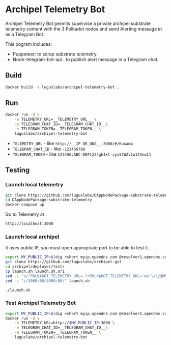 # Archipel Telemetry Bot

Archipel Telemetry Bot permits supervise a private archipel substrate telemetry content with the 3 Polkadot nodes and send Alerting message in as a Telegram Bot.

This pogram includes:

- Puppeteer: to scrap substrate telemetry.
- Node-telegram-bot-api : to publish alert message in a Telegram chat.

## Build

```bash
docker build -t luguslabs/archipel-telemetry-bot .
```

## Run

```bash
docker run -d \
    -e TELEMETRY_URL=__TELEMETRY_URL__ \
    -e TELEGRAM_CHAT_ID=__TELEGRAM_CHAT_ID__\
    -e TELEGRAM_TOKEN=__TELEGRAM_TOKEN__ \
    luguslabs/archipel-telemetry-bot
```

- `TELEMETRY_URL` - like `http://__IP OR_DNS__:3000/#/Kusama`
- `TELEGRAM_CHAT_ID` - like `-123456789`
- `TELEGRAM_TOKEN` - like `123456:ABC-DEF1234ghIkl-zyx57W2v1u123ew11`

## Testing

### Launch local telemetry

```bash
git clone https://github.com/luguslabs/DAppNodePackage-substrate-telemetry.git
cd DAppNodePackage-substrate-telemetry
docker-compose up
```

Go to Telemetry at :

```bash
http://localhost:3000

```

### Launch local archipel

It uses public IP, you must open appropriate port to be able to test it.

```bash
export MY_PUBLIC_IP=$(dig +short myip.opendns.com @resolver1.opendns.com)
git clone https://github.com/luguslabs/archipel.git
cd archipel/deployer/test/
cp launch.sh launch.sh.ori
sed -i "s/^POLKADOT_TELEMETRY_URL=.*/POLKADOT_TELEMETRY_URL='ws:\/\/$MY_PUBLIC_IP:8000\/submit\/ 0'/" launch.sh
sed -i "s/3000:80/4000:80/" launch.sh

./launch.sh

```

### Test Archipel Telemetry Bot

```bash
export MY_PUBLIC_IP=$(dig +short myip.opendns.com @resolver1.opendns.com)
docker run -d \
    -e TELEMETRY_URL=http://$MY_PUBLIC_IP:3000 \
    -e TELEGRAM_CHAT_ID=__TELEGRAM_CHAT_ID__\
    -e TELEGRAM_TOKEN=__TELEGRAM_TOKEN__ \
    luguslabs/archipel-telemetry-bot
```
